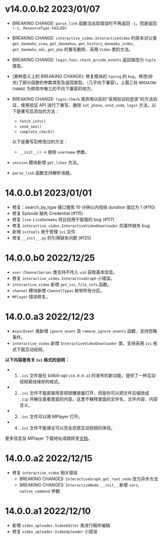# v14.0.0.b2 2023/01/07

- BREAKING CHANGE: `parse_link` 函数当出现错误时不再返回 `-1`，而是返回 `(-1, ResourceType.FAILED)`
- BREAKING CHANGE: `interactive_video.InteractiveVideo` 的原本对父类 `get_danmaku_view`, `get_danmakus`, `get_history_danmaku_index`, `get_danmaku_xml`, `get_pbp` 的重写删除，采用 `Video` 类的方法。
- BREAKING CHANGE: `login_func.check_qrcode_events` 返回值改为 `tuple` 类型。
- (某种意义上的 BREAKING CHANGE): 修复模块的 `typing` 的 `bug`，修改(补充)了部分函数的参数类型及返回类型。（几乎向下兼容）。上面三处 `BREAKING CHANGE` 为修改中唯三的不向下兼容的地方。
- BREAKING CHANGE: `login.Check` 类弃用以前的“采用验证码登录”的方法验证，使用验证 API 进行了重写，删除 `set_phone`, `send_code`, `login` 方法。以下是重写后添加的方法：

    - `fetch_info()`
    - `send_sms()`
    - `complete_check()`

  以下是重写后修改过的方法：

    - `__init__()` -> 删除 `username` 参数。
- `session` 模块新增 `get_likes` 方法。
- `parse_link` 函数支持解析话题。

# 14.0.0.b1 2023/01/01

- 修复：search_by_type 接口搜索 10 分钟以内视频 duration 值应为 1 (#110)
- 修复 Episode 缺失 Credential (#115)
- 修复 `live.LiveDanmaku` 将比较用于赋值的 bug (#117)
- 修复 `interactive_video.InteractiveVideoDownloader` 的事件缺失 bug
- 新增 `ivitools` 用于管理 `ivi` 文件
- 修复 `__init__.py` 的引用缺失问题 (#125)

# 14.0.0.b0 2022/12/25

- `user.ChannelSeries` 类支持不传入 `uid` 获取基本信息。
- 修复 `interactive_video.InteractiveGraph` 小错误。
- `interactive_video` 新增 `get_ivi_file_info` 函数。
- `channel` 模块新增 `ChannelTypes` 枚举所有分区。
- `MPlayer` 错误修复。

# 14.0.0.a3 2022/12/23

- `AsyncEvent` 类新增 `ignore_event` 及 `remove_ignore_events` 函数，支持忽略事件。
- `interactive_video` 新增 `InteractiveVideoDownloader` 类，支持采用 `ivi` 格式下载互动视频。

**以下内容是有关 `ivi` 格式的说明：**

- 1. `.ivi` 文件是在 bilibili-api `v14.0.0.a3` 时发布的新功能，提供了一种互动视频离线保存的格式。
- 2. `.ivi` 文件不能直接用音视频播放器打开，但是你可以把文件后缀改成 `.zip` 并解压查看里面的内容。这里不解释里面的文件名、文件内容、内容含义。
- 3. `.ivi` 文件可以用 MPlayer 打开。
- 4. `.ivi` 文件不能保证可以完全还原互动视频的体验。

更多信息及 MPlayer 下载地址请跳转至[文档](https://github.com/Nemo2011/bilibili-api/blob/dev/docs/ivifile.md)。

# 14.0.0.a2 2022/12/15

- 修复 `interactive_video` 相关错误
  - BREAKING CHANGES: `InteractiveGraph.get_root_node` 改为异步方法
  - BREAKING CHANGES: `InteractiveNode.__init__` 新增 `vars`, `native_command` 参数

# 14.0.0.a1 2022/12/10

- 新增 `video_uploader.VideoEditor` 类进行稿件编辑
- 修复 `video_uploader.VideoUploader` 小错误
